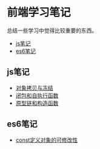 # 前端学习笔记
总结一些学习中觉得比较重要的东西。
* <a href="#js" target="_self">js笔记</a>
* <a href="#es6" target="_self">es6笔记</a>

<span id = "js"></span>
## js笔记 
* [对象拷贝与冻结](/js/objectCopyFreeze.md)
* [闭包和自执行函数](/js/closure.md)
* [原型链和构造函数](/js/prototype.md)


<span id = "es6"></span>
## es6笔记 
* [const定义对象的可修改性](/es6/const.md)
